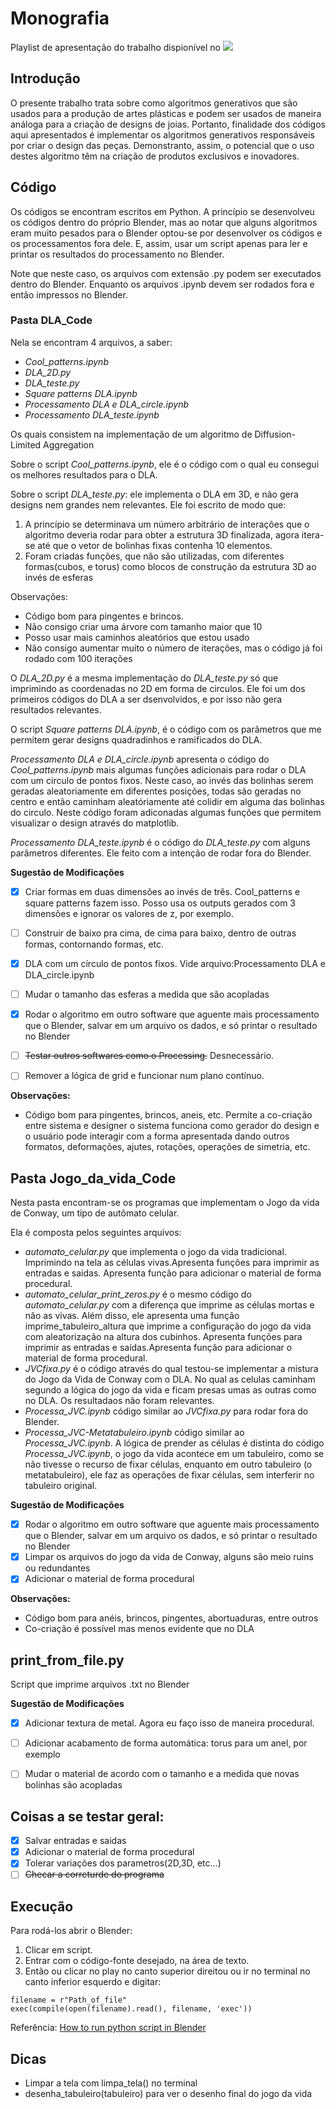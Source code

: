 # Monografia

Playlist de apresentação do trabalho dispionível no
<a href="https://www.youtube.com/watch?v=ilTZ3nKNl18&list=PLNngDNiSpYllv3hIy3huurlDm0fTGYyA8" target="_blank"><img src="https://img.shields.io/badge/YouTube-FF0000?style=for-the-badge&logo=youtube&logoColor=white" target="_blank"></a>
<br>

## Introdução
O presente trabalho trata sobre como algoritmos generativos que são usados para a produção de artes plásticas e podem ser usados de maneira análoga para a criação de designs de joias. Portanto,  finalidade dos códigos aqui apresentados é implementar os algoritmos generativos responsáveis por criar o design das peças. Demonstranto, assim, o potencial que o uso destes algoritmo têm na criação de produtos exclusivos e inovadores.<br>

## Código
Os códigos se encontram escritos em Python. A princípio se desenvolveu os códigos dentro do próprio Blender, mas ao notar que alguns algoritmos eram muito pesados para o Blender optou-se por desenvolver os códigos e os processamentos fora dele. E, assim, usar um script apenas para ler e printar os resultados do processamento no Blender.<br>

Note que neste caso, os arquivos com extensão .py podem ser executados dentro do Blender. Enquanto os arquivos .ipynb devem ser rodados fora e então impressos no Blender.<br>

### Pasta DLA_Code

Nela se encontram 4 arquivos, a saber:

- *Cool_patterns.ipynb* <br>
- *DLA_2D.py*<br>
- *DLA_teste.py*<br>
- *Square patterns DLA.ipynb*<br>
- *Processamento DLA e DLA_circle.ipynb*<br>
- *Processamento DLA_teste.ipynb*<br>

Os quais consistem na implementação de um algoritmo de Diffusion-Limited Aggregation<br>

Sobre o script *Cool_patterns.ipynb*, ele é o código com o qual eu consegui os melhores resultados para o DLA.


Sobre o script *DLA_teste.py*: ele implementa o DLA em 3D, e não gera designs nem grandes nem relevantes. Ele foi escrito de modo que:

1. A princípio se determinava um número arbitrário de interações que o algoritmo deveria rodar para obter a estrutura 3D finalizada,
agora itera-se até que o vetor de bolinhas fixas contenha 10 elementos.<br>
2. Foram criadas funções, que não são utilizadas, com diferentes formas(cubos, e torus) como blocos de construção da estrutura 3D ao invés de esferas <br>

Observações:<br>
- Código bom para pingentes e brincos.<br>
- Não consigo criar uma árvore com tamanho maior que 10<br>
- Posso usar mais caminhos aleatórios que estou usado<br>
- Não consigo aumentar muito o número de iterações, mas o código já foi rodado com 100 iterações<br>

O *DLA_2D.py* é a mesma implementação do *DLA_teste.py* só que imprimindo as coordenadas no 2D em forma de circulos. Ele foi um dos primeiros códigos do DLA a ser dsenvolvidos, e por isso não gera resultados relevantes.

O script *Square patterns DLA.ipynb*, é o código com os parâmetros que me permitem gerar designs quadradinhos e ramificados do DLA. 

*Processamento DLA e DLA_circle.ipynb* apresenta o código do *Cool_patterns.ipynb* mais algumas funções adicionais para rodar o DLA com um circulo de pontos fixos. Neste caso, ao invés das bolinhas serem geradas aleatoriamente em diferentes posições, todas são geradas no centro e então caminham aleatóriamente até colidir em alguma das bolinhas do circulo. Neste código foram adiconadas algumas funções que permitem visualizar o design através do matplotlib.

*Processamento DLA_teste.ipynb* é o código do *DLA_teste.py* com alguns parâmetros diferentes. Ele feito com a intenção de rodar fora do Blender.

**Sugestão de Modificações**
- [x] Criar formas em duas dimensões ao invés de três. Cool_patterns e square patterns fazem isso. Posso usa os outputs gerados com 3 dimensões e ignorar os valores de z, por exemplo.<br>
- [ ] Construir de baixo pra cima, de cima para baixo, dentro de outras formas, contornando formas, etc.<br>
- [x] DLA com um círculo de pontos fixos. Vide arquivo:Processamento DLA e DLA_circle.ipynb<br>
- [ ] Mudar o tamanho das esferas a medida que são acopladas<br>
- [x] Rodar o algoritmo em outro software que aguente mais processamento que o Blender, salvar em um arquivo os dados, e só printar o resultado no Blender<br>
- [ ] ~~Testar outros softwares como o Processing.~~ Desnecessário. <br>
- [ ] Remover a lógica de grid e funcionar num plano contínuo.<br> 


**Observações:**<br>
- Código bom para pingentes, brincos, aneis, etc. Permite a co-criação entre sistema e designer
o sistema funciona como gerador do design e o usuário pode interagir com a forma apresentada dando outros formatos, deformações, ajutes, rotações, operações de simetria, etc.<br>

## Pasta Jogo_da_vida_Code

Nesta pasta encontram-se os programas que implementam o Jogo da vida de Conway, um tipo de autômato celular.

Ela é composta pelos seguintes arquivos:

- *automato_celular.py* que implementa o jogo da vida tradicional. Imprimindo na tela as células vivas.Apresenta funções para imprimir as entradas e saidas. Apresenta função para adicionar o material de forma procedural.<br>
- *automato_celular_print_zeros.py* é o mesmo código do *automato_celular.py* com a diferença que imprime as células mortas e não as vivas. Além disso, ele apresenta uma função imprime_tabuleiro_altura que imprime a configuração do jogo da vida com aleatorização na altura dos cubinhos. Apresenta funções para imprimir as entradas e saídas.Apresenta função para adicionar o material de forma procedural.<br>
- *JVCfixa.py* é o código através do qual testou-se implementar a mistura do Jogo da Vida de Conway com o DLA. No qual as celulas caminham segundo a lógica do jogo da vida e ficam presas umas as outras como no DLA. Os resultadaos não foram relevantes.<br>
- *Processa_JVC.ipynb* código similar ao *JVCfixa.py* para rodar fora do Blender.<br>
- *Processa_JVC-Metatabuleiro.ipynb* código similar ao *Processa_JVC.ipynb*. A lógica de prender as células é distinta do código *Processa_JVC.ipynb*, o jogo da vida acontece em um tabuleiro, como se não tivesse o recurso de fixar células, enquanto em outro tabuleiro (o metatabuleiro), ele faz as operações de fixar células, sem interferir no tabuleiro original.<br>

**Sugestão de Modificações**
- [x] Rodar o algoritmo em outro software que aguente mais processamento que o Blender, salvar em um arquivo os dados, e só printar o resultado no Blender<br>
- [x] Limpar os arquivos do jogo da vida de Conway, alguns são meio ruins ou redundantes<br>
- [x] Adicionar o material de forma procedural<br>

**Observações:**<br>
- Código bom para anéis, brincos, pingentes, abortuaduras, entre outros<br>
- Co-criação é possível mas menos evidente que no DLA<br>

## print_from_file.py

Script que imprime arquivos .txt no Blender

**Sugestão de Modificações**
- [x] Adicionar textura de metal. Agora eu faço isso de maneira procedural.<br>
- [ ] Adicionar acabamento de forma automática: torus para um anel, por exemplo<br>

- [ ] Mudar o material de acordo com o tamanho e a medida que novas bolinhas são acopladas<br>


## Coisas a se testar geral:<br>
- [x] Salvar entradas e saidas<br>
- [x] Adicionar o material de forma procedural<br>
- [x] Tolerar variações dos parametros(2D,3D, etc...)<br>
- [ ] ~~Checar a correturde do programa~~<br>

## Execução

Para rodá-los abrir o Blender:
1. Clicar em script.<br>
2. Entrar com o código-fonte desejado, na área de texto.<br>
3. Então ou clicar no play no canto superior direitou ou ir no terminal no canto inferior esquerdo e digitar:<br>

```
filename = r"Path_of_file"
exec(compile(open(filename).read(), filename, 'exec'))
```

Referência: [How to run python script in Blender](https://learnsharewithdp.wordpress.com/2018/08/27/how-to-run-a-python-script-in-blender/)

## Dicas
- Limpar a tela com limpa_tela() no terminal<br>
- desenha_tabuleiro(tabuleiro) para ver o desenho final do jogo da vida<br> 
